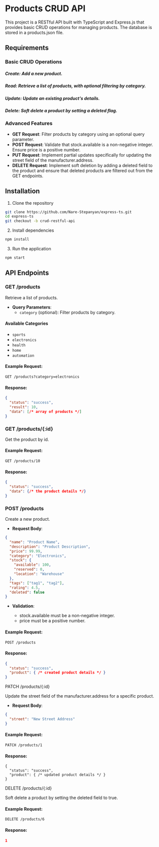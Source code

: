 # Products CRUD API

This project is a RESTful API built with TypeScript and Express.js that provides basic CRUD operations for managing products. The database is stored in a products.json file.

## Requirements

### Basic CRUD Operations

##### Create: Add a new product.
##### Read: Retrieve a list of products, with optional filtering by category.
##### Update: Update an existing product's details.
##### Delete: Soft delete a product by setting a deleted flag.

### Advanced Features
 - **GET Request**:
 Filter products by category using an optional query parameter.
 - **POST Request**:
Validate that stock.available is a non-negative integer.
Ensure price is a positive number.
 - **PUT Request**: 
 Implement partial updates specifically for updating the street field of the manufacturer.address.
 - **DELETE Request**: 
 Implement soft deletion by adding a deleted field to the product and ensure that deleted products are filtered out from the GET endpoints.

## Installation

 1. Clone the repository
 
```bash
git clone https://github.com/Nare-Stepanyan/express-ts.git
cd express-ts
git checkout -b crud-restful-api
```

2. Install dependencies

```bash
npm install
```
3. Run the application

```bash
npm start
```


## API Endpoints

### GET /products
Retrieve a list of products.

- **Query Parameters**:
  - `category` (optional): Filter products by category.

#### Available Categories

- `sports`
- `electronics`
- `health`
- `home`
- `automation`


#### Example Request:

```http
GET /products?category=electronics
```

#### Response:

```json
{
  "status": "success",
  "result": 10,
  "data": [/* array of products */]
}
```

### GET /products/{:id}
Get the product by id.

#### Example Request:

```http
GET /products/10
```
#### Response:

```json
{
  "status": "success",
  "data": {/* the product details */}
}
```

### POST /products
Create a new product.

- **Request Body**:

```json 
{
  "name": "Product Name",
  "description": "Product Description",
  "price": 99.99,
  "category": "Electronics",
  "stock": {
    "available": 100,
    "reserved": 0,
    "location": "Warehouse"
  },
  "tags": ["tag1", "tag2"],
  "rating": 4.5,
  "deleted": false
}
```

 - **Validation**:

    - stock.available must be a non-negative integer.
    - price must be a positive number.

#### Example Request:

```http
POST /products
```
#### Response:

```json
{
  "status": "success",
  "product": { /* created product details */ }
}
```
PATCH /products/{:id}

Update the street field of the manufacturer.address for a specific product.

- **Request Body**:

```json
{
  "street": "New Street Address"
}
```

#### Example Request:

```http
PATCH /products/1
```

#### Response: 

```
{
  "status": "success",
  "product": { /* updated product details */ }
}
```

DELETE /products/{:id}

Soft delete a product by setting the deleted field to true.
#### Example Request:

```http
DELETE /products/6
```
#### Response: 
```json
1
```
